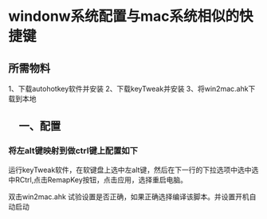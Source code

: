 # windonw系统配置与mac系统相似的快捷键

## 所需物料
1、下载autohotkey软件并安装
2、下载keyTweak并安装
3、将win2mac.ahk下载到本地

## 　一、配置
### 将左alt键映射到做ctrl键上配置如下

运行keyTweak软件，在软键盘上选中左alt键，然后在下一行的下拉选项中选中选中RCtrl,点击RemapKey按钮，点击应用，选择重启电脑。

双击win2mac.ahk 试验设置是否正确，如果正确选择编译该脚本。并设置开机自动启动



